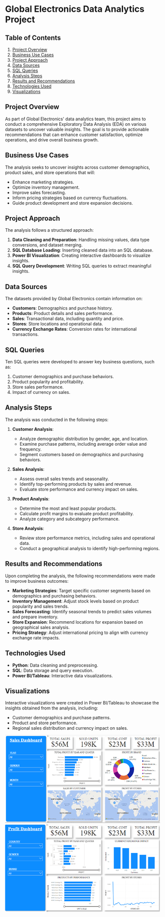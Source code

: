 # Global Electronics Data Analytics Project

## Table of Contents
1. [Project Overview](#project-overview)
2. [Business Use Cases](#business-use-cases)
3. [Project Approach](#project-approach)
4. [Data Sources](#data-sources)
5. [SQL Queries](#sql-queries)
6. [Analysis Steps](#analysis-steps)
7. [Results and Recommendations](#results-and-recommendations)
8. [Technologies Used](#technologies-used)
9. [Visualizations](#visualizations)

## Project Overview
As part of Global Electronics' data analytics team, this project aims to conduct a comprehensive Exploratory Data Analysis (EDA) on various datasets to uncover valuable insights. The goal is to provide actionable recommendations that can enhance customer satisfaction, optimize operations, and drive overall business growth.

## Business Use Cases
The analysis seeks to uncover insights across customer demographics, product sales, and store operations that will:
- Enhance marketing strategies.
- Optimize inventory management.
- Improve sales forecasting.
- Inform pricing strategies based on currency fluctuations.
- Guide product development and store expansion decisions.

## Project Approach
The analysis follows a structured approach:
1. **Data Cleaning and Preparation**: Handling missing values, data type conversions, and dataset merging.
2. **SQL Database Loading**: Inserting cleaned data into an SQL database.
3. **Power BI Visualization**: Creating interactive dashboards to visualize insights.
4. **SQL Query Development**: Writing SQL queries to extract meaningful insights.

## Data Sources
The datasets provided by Global Electronics contain information on:
- **Customers**: Demographics and purchase history.
- **Products**: Product details and sales performance.
- **Sales**: Transactional data, including quantity and price.
- **Stores**: Store locations and operational data.
- **Currency Exchange Rates**: Conversion rates for international transactions.

## SQL Queries
Ten SQL queries were developed to answer key business questions, such as:
1. Customer demographics and purchase behaviors.
2. Product popularity and profitability.
3. Store sales performance.
4. Impact of currency on sales.

## Analysis Steps
The analysis was conducted in the following steps:
1. **Customer Analysis**:
   - Analyze demographic distribution by gender, age, and location.
   - Examine purchase patterns, including average order value and frequency.
   - Segment customers based on demographics and purchasing behaviors.

2. **Sales Analysis**:
   - Assess overall sales trends and seasonality.
   - Identify top-performing products by sales and revenue.
   - Evaluate store performance and currency impact on sales.

3. **Product Analysis**:
   - Determine the most and least popular products.
   - Calculate profit margins to evaluate product profitability.
   - Analyze category and subcategory performance.

4. **Store Analysis**:
   - Review store performance metrics, including sales and operational data.
   - Conduct a geographical analysis to identify high-performing regions.

## Results and Recommendations
Upon completing the analysis, the following recommendations were made to improve business outcomes:
- **Marketing Strategies**: Target specific customer segments based on demographics and purchasing behaviors.
- **Inventory Management**: Adjust stock levels based on product popularity and sales trends.
- **Sales Forecasting**: Identify seasonal trends to predict sales volumes and prepare inventory.
- **Store Expansion**: Recommend locations for expansion based on geographical sales analysis.
- **Pricing Strategy**: Adjust international pricing to align with currency exchange rate impacts.

## Technologies Used
- **Python**: Data cleaning and preprocessing.
- **SQL**: Data storage and query execution.
- **Power BI/Tableau**: Interactive data visualizations.

## Visualizations
Interactive visualizations were created in Power BI/Tableau to showcase the insights obtained from the analysis, including:
- Customer demographics and purchase patterns.
- Product and store performance.
- Regional sales distribution and currency impact on sales.

![DASHBOARD](https://github.com/kathirvel-08/data_spark/blob/main/Global_dashboard.png)
![DASHBOARD](https://github.com/kathirvel-08/data_spark/blob/main/Global_sales_dashboard.png)
